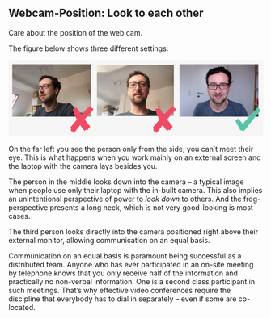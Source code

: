 ## Webcam-Position: Look to each other

Care about the position of the web cam.

The figure below shows three different settings:

![webcam-position.jpeg](webcam-position.jpeg)

On the far left you see the person only from the side; you can’t meet their eye. 
This is what happens when you work mainly on an external screen and the laptop with the camera lays besides you. 

The person in the middle looks down into the camera – a typical image when people use only their laptop with the in-built camera. 
This also implies an unintentional perspective of power to _look down_ to others.
And the frog-perspective presents a long neck, which is not very good-looking is most cases.

The third person looks directly into the camera positioned right above their external monitor, allowing communication on an equal basis.

Communication on an equal basis is paramount being successful as a distributed team. 
Anyone who has ever participated in an on-site meeting by telephone knows that you only receive half of the information and practically no non-verbal information. 
One is a second class participant in such meetings. 
That’s why effective video conferences require the discipline that everybody has to dial in separately – even if some are co-located.
